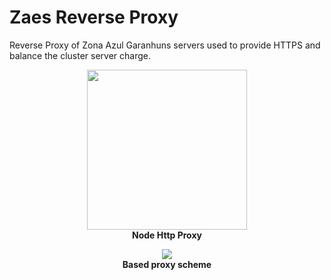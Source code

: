 # Zaes Reverse Proxy
Reverse Proxy of Zona Azul Garanhuns servers used to provide HTTPS and balance the cluster server charge.
 
<p align="center">
  <img width="256" height="256" src="https://user-images.githubusercontent.com/32225687/79404852-38d50680-7f69-11ea-82b7-0d5613055300.png"/>
  <br>
  <b>Node Http Proxy</b>
</p>

<p align="center">
  <img src="https://user-images.githubusercontent.com/32225687/79375813-9ea49c80-7f2f-11ea-88d2-0fb9bd6ef464.png"/>
  <br>
  <b>Based proxy scheme</b>
</p>
